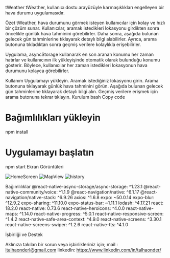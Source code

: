 tWeather
tWeather, kullanıcı dostu arayüzüyle karmaşıklıkları engelleyen bir hava durumu uygulamasıdır.


Özet
tWeather, hava durumunu görmek isteyen kullanıcılar için kolay ve hızlı bir çözüm sunar. Kullanıcılar, aramak istedikleri lokasyonu girdikten sonra öncelikle günlük hava tahminini görebilirler. Daha sonra, aşağıda bulunan gelecek gün tahminlerine tıklayarak detaylı bilgi alabilirler. Ayrıca, arama butonuna tıkladıktan sonra geçmiş verilere kolaylıkla erişebilirler.

Uygulama, asyncStorage kullanarak en son aranan konumu her zaman hatırlar ve kullanıcının ilk yükleyişinde otomatik olarak bulunduğu konumu gösterir. Böylece, kullanıcılar her zaman istedikleri lokasyonun hava durumunu kolayca görebilirler.

Kullanım
Uygulamayı yükleyin.
Aramak istediğiniz lokasyonu girin.
Arama butonuna tıklayarak günlük hava tahminini görün.
Aşağıda bulunan gelecek gün tahminlerine tıklayarak detaylı bilgi alın.
Geçmiş verilere erişmek için arama butonuna tekrar tıklayın.
Kurulum
bash
Copy code
# Bağımlılıkları yükleyin
npm install

# Uygulamayı başlatın
npm start
Ekran Görüntüleri

![HomeScreen](https://github.com/talhaonder/talha1/assets/96828116/e486c6ae-c193-405e-ad0e-aebb59db1674)
![MapView](https://github.com/talhaonder/talha1/assets/96828116/9db67fb3-3c40-4ff8-ad63-1787cf71c8cb)
![history](https://github.com/talhaonder/talha1/assets/96828116/42df0e99-46b7-4d4a-a35c-3c1673fe1c48)


Bağımlılıklar
@react-native-async-storage/async-storage: ^1.23.1
@react-native-community/voice: ^1.1.9
@react-navigation/native: ^6.1.17
@react-navigation/native-stack: ^6.9.26
axios: ^1.6.8
expo: ~50.0.14
expo-blur: ^12.9.2
expo-sharing: ^11.10.0
expo-status-bar: ~1.11.1
lodash: ^4.17.21
react: 18.2.0
react-native: 0.73.6
react-native-heroicons: ^4.0.0
react-native-maps: ^1.14.0
react-native-progress: ^5.0.1
react-native-responsive-screen: ^1.4.2
react-native-safe-area-context: ^4.9.0
react-native-screens: ^3.30.1
react-native-screens-swiper: ^1.2.6
react-native-tts: ^4.1.0

İşbirliği ve Destek

Aklınıza takılan bir sorun veya işbirlikleriniz için;
mail : ltalhaonderl@gmail.com
linkedIn: https://www.linkedin.com/in/talhaonder/
